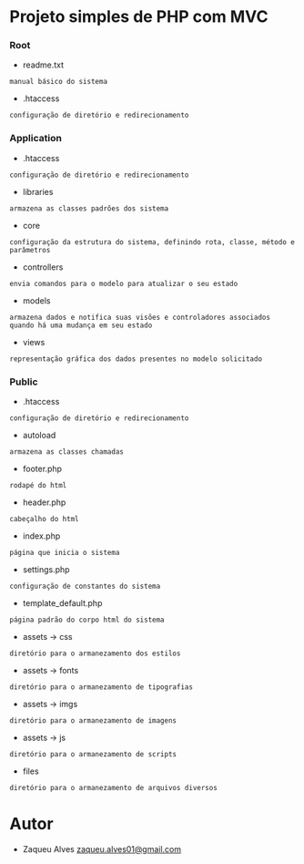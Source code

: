 # Projeto simples de PHP com MVC

### Root

* readme.txt
```
manual básico do sistema
```

* .htaccess
```
configuração de diretório e redirecionamento
```

### Application

* .htaccess
```
configuração de diretório e redirecionamento
```

* libraries
```
armazena as classes padrões dos sistema
```

* core
```
configuração da estrutura do sistema, definindo rota, classe, método e parâmetros
```

* controllers
```
envia comandos para o modelo para atualizar o seu estado
```

* models
```
armazena dados e notifica suas visões e controladores associados quando há uma mudança em seu estado
```

* views
```
representação gráfica dos dados presentes no modelo solicitado
```

### Public

* .htaccess
```
configuração de diretório e redirecionamento
```

* autoload
```
armazena as classes chamadas
```

* footer.php
```
rodapé do html
```

* header.php
```
cabeçalho do html
```

* index.php
```
página que inicia o sistema
```

* settings.php
```
configuração de constantes do sistema
```

* template_default.php
```
página padrão do corpo html do sistema
```

* assets -> css
```
diretório para o armanezamento dos estilos
```

* assets -> fonts
```
diretório para o armanezamento de tipografias
```

* assets -> imgs
```
diretório para o armanezamento de imagens
```

* assets -> js
```
diretório para o armanezamento de scripts
```

* files
```
diretório para o armanezamento de arquivos diversos
```

# Autor
* Zaqueu Alves <zaqueu.alves01@gmail.com>
